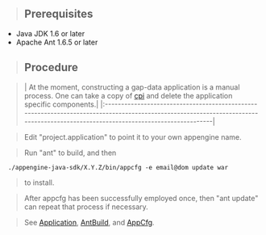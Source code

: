> ## Prerequisites ##
  * Java JDK 1.6 or later
  * Apache Ant 1.6.5 or later

> ## Procedure ##

> | At the moment, constructing a gap-data application is a manual process.  One can take a copy of [cpi](http://cpi.googlecode.com/) and delete the application specific components.|
|:---------------------------------------------------------------------------------------------------------------------------------------------------------------------------------|

> Edit "project.application" to point it to your own appengine name.

> Run "ant" to build, and then
```
 ./appengine-java-sdk/X.Y.Z/bin/appcfg -e email@dom update war
```
> to install.

> After appcfg has been successfully employed once, then "ant update" can repeat that process if necessary.

> See [Application](Application.md), [AntBuild](AntBuild.md), and [AppCfg](AppCfg.md).